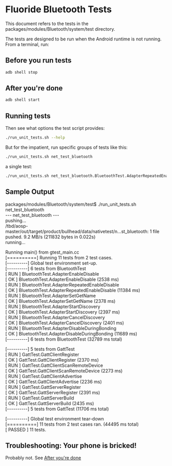 # Fluoride Bluetooth Tests

This document refers to the tests in the packages/modules/Bluetooth/system/test directory.

The tests are designed to be run when the Android runtime is not running.  From a terminal, run:

## Before you run tests
```sh
adb shell stop
```

## After you're done
```sh
adb shell start
```

## Running tests
Then see what options the test script provides:

```sh
./run_unit_tests.sh --help
```

But for the impatient, run specific groups of tests like this:

```sh
./run_unit_tests.sh net_test_bluetooth
```

a single test:

```sh
./run_unit_tests.sh net_test_bluetooth.BluetoothTest.AdapterRepeatedEnableDisable
```

## Sample Output

packages/modules/Bluetooth/system/test$ ./run_unit_tests.sh net_test_bluetooth  
--- net_test_bluetooth ---  
pushing...  
/tbd/aosp-master/out/target/product/bullhead/data/nativetest/n...st_bluetooth: 1 file pushed. 9.2 MB/s (211832 bytes in 0.022s)  
running...  
  
Running main() from gtest_main.cc  
[==========] Running 11 tests from 2 test cases.  
[----------] Global test environment set-up.  
[----------] 6 tests from BluetoothTest  
[ RUN      ] BluetoothTest.AdapterEnableDisable  
[       OK ] BluetoothTest.AdapterEnableDisable (2538 ms)  
[ RUN      ] BluetoothTest.AdapterRepeatedEnableDisable  
[       OK ] BluetoothTest.AdapterRepeatedEnableDisable (11384 ms)  
[ RUN      ] BluetoothTest.AdapterSetGetName  
[       OK ] BluetoothTest.AdapterSetGetName (2378 ms)  
[ RUN      ] BluetoothTest.AdapterStartDiscovery  
[       OK ] BluetoothTest.AdapterStartDiscovery (2397 ms)  
[ RUN      ] BluetoothTest.AdapterCancelDiscovery  
[       OK ] BluetoothTest.AdapterCancelDiscovery (2401 ms)  
[ RUN      ] BluetoothTest.AdapterDisableDuringBonding  
[       OK ] BluetoothTest.AdapterDisableDuringBonding (11689 ms)  
[----------] 6 tests from BluetoothTest (32789 ms total)  

[----------] 5 tests from GattTest  
[ RUN      ] GattTest.GattClientRegister  
[       OK ] GattTest.GattClientRegister (2370 ms)  
[ RUN      ] GattTest.GattClientScanRemoteDevice  
[       OK ] GattTest.GattClientScanRemoteDevice (2273 ms)  
[ RUN      ] GattTest.GattClientAdvertise  
[       OK ] GattTest.GattClientAdvertise (2236 ms)  
[ RUN      ] GattTest.GattServerRegister  
[       OK ] GattTest.GattServerRegister (2391 ms)  
[ RUN      ] GattTest.GattServerBuild  
[       OK ] GattTest.GattServerBuild (2435 ms)  
[----------] 5 tests from GattTest (11706 ms total)  
  
[----------] Global test environment tear-down  
[==========] 11 tests from 2 test cases ran. (44495 ms total)  
[  PASSED  ] 11 tests.  

## Troubleshooting: Your phone is bricked!
Probably not.  See [After you're done](#After-you're-done)

